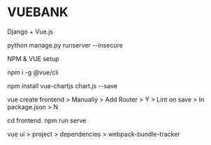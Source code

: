 # VUEBANK



Django + Vue.js

python manage.py runserver --insecure

NPM & VUE setup

npm i -g @vue/cli

npm install vue-chartjs chart.js --save

vue create frontend > Manually > Add Router > Y > Lint on save > In package.json > N

cd frontend.
npm run serve

vue ui > project > dependencies > webpack-bundle-tracker



